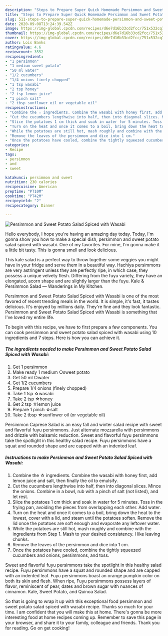 ```yaml
---
description: "Steps to Prepare Super Quick Homemade Persimmon and Sweet Potato Salad Spiced with Wasabi"
title: "Steps to Prepare Super Quick Homemade Persimmon and Sweet Potato Salad Spiced with Wasabi"
slug: 511-steps-to-prepare-super-quick-homemade-persimmon-and-sweet-potato-salad-spiced-with-wasabi
date: 2020-09-08T13:24:39.542Z
image: https://img-global.cpcdn.com/recipes/d6e7d16b33cd2fcc/751x532cq70/persimmon-and-sweet-potato-salad-spiced-with-wasabi-recipe-main-photo.jpg
thumbnail: https://img-global.cpcdn.com/recipes/d6e7d16b33cd2fcc/751x532cq70/persimmon-and-sweet-potato-salad-spiced-with-wasabi-recipe-main-photo.jpg
cover: https://img-global.cpcdn.com/recipes/d6e7d16b33cd2fcc/751x532cq70/persimmon-and-sweet-potato-salad-spiced-with-wasabi-recipe-main-photo.jpg
author: Lois Banks
ratingvalue: 4.6
reviewcount: 3552
recipeingredient:
- "1 persimmon"
- "1 medium sweet potato"
- "50 ml water"
- "1/2 cucumbers"
- "1/4 onions finely chopped"
- "1 tsp wasabi"
- "2 tsp honey"
- "2 tsp lemon juice"
- "1 pinch salt"
- "2 tbsp sunflower oil or vegetable oil"
recipeinstructions:
- "Combine the ☆ ingredients. Combine the wasabi with honey first, add lemon juice and salt, then finally the oil to emulsify."
- "Cut the cucumbers lengthwise into half, then into diagonal slices. Mince the onions. Combine in a bowl, rub with a pinch of salt (not listed), and let rest."
- "Slice the potatoes 1 cm thick and soak in water for 5 minutes. Toss in the frying pan, avoiding the pieces from overlapping each other. Add water."
- "Turn on the heat and once it comes to a boil, bring down the heat to the lowest, cover with a lid, and steam until the potatoes soften. Remove the lid once the potatoes are soft enough and evaporate any leftover water."
- "While the potatoes are still hot, mash roughly and combine with the ingredients from Step 1. Mash to your desired consistency. I like leaving chunks."
- "Remove the leaves of the persimmon and dice into 1 cm."
- "Once the potatoes have cooled, combine the tightly squeezed cucumbers and onions, persimmons, and toss."
categories:
- Recipe
tags:
- persimmon
- and
- sweet

katakunci: persimmon and sweet 
nutrition: 230 calories
recipecuisine: American
preptime: "PT10M"
cooktime: "PT42M"
recipeyield: "2"
recipecategory: Dinner

---
```



![Persimmon and Sweet Potato Salad Spiced with Wasabi](https://img-global.cpcdn.com/recipes/d6e7d16b33cd2fcc/751x532cq70/persimmon-and-sweet-potato-salad-spiced-with-wasabi-recipe-main-photo.jpg)

Hello everybody, I hope you're having an amazing day today. Today, I'm gonna show you how to make a special dish, persimmon and sweet potato salad spiced with wasabi. One of my favorites. For mine, I'm gonna make it a little bit tasty. This is gonna smell and look delicious.

This kale salad is a perfect way to throw together some veggies you might have in your fridge and serve them in a beautiful way. Hachiya persimmons are very astringent unless they are perfectly ripe, in which case, they possess a unique velvety flesh. Differing from the fuyu variety, they have an elongated, acorn shape and are slightly larger than the fuyu. Kale &amp; Persimmon Salad — Wanderings in My Kitchen.

Persimmon and Sweet Potato Salad Spiced with Wasabi is one of the most favored of recent trending meals in the world. It is simple, it's fast, it tastes delicious. It's enjoyed by millions daily. They're fine and they look fantastic. Persimmon and Sweet Potato Salad Spiced with Wasabi is something that I've loved my entire life.


To begin with this recipe, we have to first prepare a few components. You can cook persimmon and sweet potato salad spiced with wasabi using 10 ingredients and 7 steps. Here is how you can achieve it.

<!--inarticleads1-->

##### The ingredients needed to make Persimmon and Sweet Potato Salad Spiced with Wasabi:

1. Get 1 persimmon
1. Make ready 1 medium ○sweet potato
1. Get 50 ml ○water
1. Get 1/2 cucumbers
1. Prepare 1/4 onions (finely chopped)
1. Take 1 tsp ☆wasabi
1. Take 2 tsp ☆honey
1. Get 2 tsp ☆lemon juice
1. Prepare 1 pinch ☆salt
1. Take 2 tbsp ☆sunflower oil (or vegetable oil)


Persimmon Caprese Salad is an easy fall and winter salad recipe with sweet and flavorful fuyu persimmons. Just alternate mozzarella with persimmons and drizzle with balsamic reduction. Sweet and flavorful fuyu persimmons take the spotlight in this healthy salad recipe. Fuyu persimmons have a squat and rounded shape and are capped with an indented leaf. 

<!--inarticleads2-->

##### Instructions to make Persimmon and Sweet Potato Salad Spiced with Wasabi:

1. Combine the ☆ ingredients. Combine the wasabi with honey first, add lemon juice and salt, then finally the oil to emulsify.
1. Cut the cucumbers lengthwise into half, then into diagonal slices. Mince the onions. Combine in a bowl, rub with a pinch of salt (not listed), and let rest.
1. Slice the potatoes 1 cm thick and soak in water for 5 minutes. Toss in the frying pan, avoiding the pieces from overlapping each other. Add water.
1. Turn on the heat and once it comes to a boil, bring down the heat to the lowest, cover with a lid, and steam until the potatoes soften. Remove the lid once the potatoes are soft enough and evaporate any leftover water.
1. While the potatoes are still hot, mash roughly and combine with the ingredients from Step 1. Mash to your desired consistency. I like leaving chunks.
1. Remove the leaves of the persimmon and dice into 1 cm.
1. Once the potatoes have cooled, combine the tightly squeezed cucumbers and onions, persimmons, and toss.


Sweet and flavorful fuyu persimmons take the spotlight in this healthy salad recipe. Fuyu persimmons have a squat and rounded shape and are capped with an indented leaf. Fuyu persimmons boast an orange pumpkin color on both its skin and flesh. When ripe, Fuyu persimmons possess layers of flavor, reminiscent of pear, dates and brown sugar with nuances of cinnamon. Kale, Sweet Potato, and Quinoa Salad. 

So that is going to wrap it up with this exceptional food persimmon and sweet potato salad spiced with wasabi recipe. Thanks so much for your time. I am confident that you will make this at home. There's gonna be more interesting food at home recipes coming up. Remember to save this page in your browser, and share it to your family, colleague and friends. Thank you for reading. Go on get cooking!
